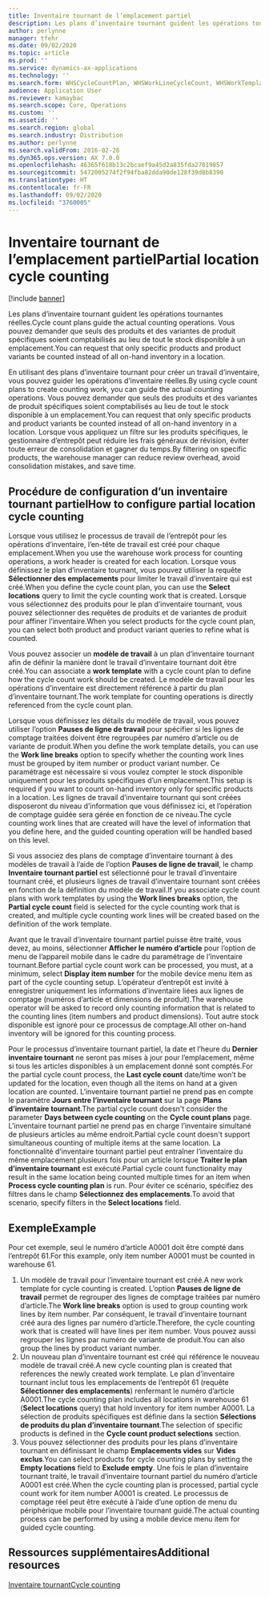 ```yaml
---
title: Inventaire tournant de l’emplacement partiel
description: Les plans d’inventaire tournant guident les opérations tournantes réelles. Vous pouvez demander que seuls des produits et des variantes de produit spécifiques soient comptabilisés au lieu de tout le stock disponible à un emplacement.
author: perlynne
manager: tfehr
ms.date: 09/02/2020
ms.topic: article
ms.prod: ''
ms.service: dynamics-ax-applications
ms.technology: ''
ms.search.form: WHSCycleCountPlan, WHSWorkLineCycleCount, WHSWorkTemplateLineGroup, WHSWorkTemplateTable
audience: Application User
ms.reviewer: kamaybac
ms.search.scope: Core, Operations
ms.custom: ''
ms.assetid: ''
ms.search.region: global
ms.search.industry: Distribution
ms.author: perlynne
ms.search.validFrom: 2016-02-28
ms.dyn365.ops.version: AX 7.0.0
ms.openlocfilehash: 46365f618b13c2bcaef9a45d2a835fda27019857
ms.sourcegitcommit: 5472005274f2f94fba82dda90de128f39d8b8390
ms.translationtype: HT
ms.contentlocale: fr-FR
ms.lasthandoff: 09/02/2020
ms.locfileid: "3760005"
---
```

# <a name="partial-location-cycle-counting"></a><span data-ttu-id="69001-104">Inventaire tournant de l’emplacement partiel</span><span class="sxs-lookup"><span data-stu-id="69001-104">Partial location cycle counting</span></span>

[!include [banner](../includes/banner.md)]

<span data-ttu-id="69001-105">Les plans d’inventaire tournant guident les opérations tournantes réelles.</span><span class="sxs-lookup"><span data-stu-id="69001-105">Cycle count plans guide the actual counting operations.</span></span> <span data-ttu-id="69001-106">Vous pouvez demander que seuls des produits et des variantes de produit spécifiques soient comptabilisés au lieu de tout le stock disponible à un emplacement.</span><span class="sxs-lookup"><span data-stu-id="69001-106">You can request that only specific products and product variants be counted instead of all on-hand inventory in a location.</span></span>

<span data-ttu-id="69001-107">En utilisant des plans d’inventaire tournant pour créer un travail d’inventaire, vous pouvez guider les opérations d’inventaire réelles.</span><span class="sxs-lookup"><span data-stu-id="69001-107">By using cycle count plans to create counting work, you can guide the actual counting operations.</span></span> <span data-ttu-id="69001-108">Vous pouvez demander que seuls des produits et des variantes de produit spécifiques soient comptabilisés au lieu de tout le stock disponible à un emplacement.</span><span class="sxs-lookup"><span data-stu-id="69001-108">You can request that only specific products and product variants be counted instead of all on-hand inventory in a location.</span></span> <span data-ttu-id="69001-109">Lorsque vous appliquez un filtre sur les produits spécifiques, le gestionnaire d’entrepôt peut réduire les frais généraux de révision, éviter toute erreur de consolidation et gagner du temps.</span><span class="sxs-lookup"><span data-stu-id="69001-109">By filtering on specific products, the warehouse manager can reduce review overhead, avoid consolidation mistakes, and save time.</span></span>

## <a name="how-to-configure-partial-location-cycle-counting"></a><span data-ttu-id="69001-110">Procédure de configuration d’un inventaire tournant partiel</span><span class="sxs-lookup"><span data-stu-id="69001-110">How to configure partial location cycle counting</span></span>
<span data-ttu-id="69001-111">Lorsque vous utilisez le processus de travail de l’entrepôt pour les opérations d’inventaire, l’en-tête de travail est créé pour chaque emplacement.</span><span class="sxs-lookup"><span data-stu-id="69001-111">When you use the warehouse work process for counting operations, a work header is created for each location.</span></span> <span data-ttu-id="69001-112">Lorsque vous définissez le plan d’inventaire tournant, vous pouvez utiliser la requête **Sélectionner des emplacements** pour limiter le travail d’inventaire qui est créé.</span><span class="sxs-lookup"><span data-stu-id="69001-112">When you define the cycle count plan, you can use the **Select locations** query to limit the cycle counting work that is created.</span></span> <span data-ttu-id="69001-113">Lorsque vous sélectionnez des produits pour le plan d’inventaire tournant, vous pouvez sélectionner des requêtes de produits et de variantes de produit pour affiner l’inventaire.</span><span class="sxs-lookup"><span data-stu-id="69001-113">When you select products for the cycle count plan, you can select both product and product variant queries to refine what is counted.</span></span> 

<span data-ttu-id="69001-114">Vous pouvez associer un **modèle de travail** à un plan d’inventaire tournant afin de définir la manière dont le travail d’inventaire tournant doit être créé.</span><span class="sxs-lookup"><span data-stu-id="69001-114">You can associate a **work template** with a cycle count plan to define how the cycle count work should be created.</span></span> <span data-ttu-id="69001-115">Le modèle de travail pour les opérations d’inventaire est directement référencé à partir du plan d’inventaire tournant.</span><span class="sxs-lookup"><span data-stu-id="69001-115">The work template for counting operations is directly referenced from the cycle count plan.</span></span> 

<span data-ttu-id="69001-116">Lorsque vous définissez les détails du modèle de travail, vous pouvez utiliser l’option **Pauses de ligne de travail** pour spécifier si les lignes de comptage traitées doivent être regroupées par numéro d’article ou de variante de produit.</span><span class="sxs-lookup"><span data-stu-id="69001-116">When you define the work template details, you can use the **Work line breaks** option to specify whether the counting work lines must be grouped by item number or product variant number.</span></span> <span data-ttu-id="69001-117">Ce paramétrage est nécessaire si vous voulez compter le stock disponible uniquement pour les produits spécifiques d’un emplacement.</span><span class="sxs-lookup"><span data-stu-id="69001-117">This setup is required if you want to count on-hand inventory only for specific products in a location.</span></span> <span data-ttu-id="69001-118">Les lignes de travail d’inventaire tournant qui sont créées disposeront du niveau d’information que vous définissez ici, et l’opération de comptage guidée sera gérée en fonction de ce niveau.</span><span class="sxs-lookup"><span data-stu-id="69001-118">The cycle counting work lines that are created will have the level of information that you define here, and the guided counting operation will be handled based on this level.</span></span> 

<span data-ttu-id="69001-119">Si vous associez des plans de comptage d’inventaire tournant à des modèles de travail à l’aide de l’option **Pauses de ligne de travail**, le champ **Inventaire tournant partiel** est sélectionné pour le travail d’inventaire tournant créé, et plusieurs lignes de travail d’inventaire tournant sont créées en fonction de la définition du modèle de travail.</span><span class="sxs-lookup"><span data-stu-id="69001-119">If you associate cycle count plans with work templates by using the **Work lines breaks** option, the **Partial cycle count** field is selected for the cycle counting work that is created, and multiple cycle counting work lines will be created based on the definition of the work template.</span></span> 

<span data-ttu-id="69001-120">Avant que le travail d’inventaire tournant partiel puisse être traité, vous devez, au moins, sélectionner **Afficher le numéro d’article** pour l’option de menu de l’appareil mobile dans le cadre du paramétrage de l’inventaire tournant.</span><span class="sxs-lookup"><span data-stu-id="69001-120">Before partial cycle count work can be processed, you must, at a minimum, select **Display item number** for the mobile device menu item as part of the cycle counting setup.</span></span> <span data-ttu-id="69001-121">L’opérateur d’entrepôt est invité à enregistrer uniquement les informations d’inventaire liées aux lignes de comptage (numéros d’article et dimensions de produit).</span><span class="sxs-lookup"><span data-stu-id="69001-121">The warehouse operator will be asked to record only counting information that is related to the counting lines (item numbers and product dimensions).</span></span> <span data-ttu-id="69001-122">Tout autre stock disponible est ignoré pour ce processus de comptage.</span><span class="sxs-lookup"><span data-stu-id="69001-122">All other on-hand inventory will be ignored for this counting process.</span></span> 

<span data-ttu-id="69001-123">Pour le processus d’inventaire tournant partiel, la date et l’heure du **Dernier inventaire tournant** ne seront pas mises à jour pour l’emplacement, même si tous les articles disponibles à un emplacement donné sont comptés.</span><span class="sxs-lookup"><span data-stu-id="69001-123">For the partial cycle count process, the **Last cycle count** date/time won’t be updated for the location, even though all the items on hand at a given location are counted.</span></span> <span data-ttu-id="69001-124">L’inventaire tournant partiel ne prend pas en compte le paramètre **Jours entre l’inventaire tournant** sur la page **Plans d’inventaire tournant**.</span><span class="sxs-lookup"><span data-stu-id="69001-124">The partial cycle count doesn't consider the parameter **Days between cycle counting** on  the **Cycle count plans** page.</span></span> <span data-ttu-id="69001-125">L’inventaire tournant partiel ne prend pas en charge l’inventaire simultané de plusieurs articles au même endroit.</span><span class="sxs-lookup"><span data-stu-id="69001-125">Partial cycle count doesn't support simultaneous counting of multiple items at the same location.</span></span> <span data-ttu-id="69001-126">La fonctionnalité d’inventaire tournant partiel peut entraîner l’inventaire du même emplacement plusieurs fois pour un article lorsque **Traiter le plan d’inventaire tournant** est exécuté.</span><span class="sxs-lookup"><span data-stu-id="69001-126">Partial cycle count functionality may result in the same location being counted multiple times for an item when **Process cycle counting plan** is run.</span></span> <span data-ttu-id="69001-127">Pour éviter ce scénario, spécifiez des filtres dans le champ **Sélectionnez des emplacements**.</span><span class="sxs-lookup"><span data-stu-id="69001-127">To avoid that scenario, specify filters in the **Select locations** field.</span></span>

## <a name="example"></a><span data-ttu-id="69001-128">Exemple</span><span class="sxs-lookup"><span data-stu-id="69001-128">Example</span></span>
<span data-ttu-id="69001-129">Pour cet exemple, seul le numéro d’article A0001 doit être compté dans l’entrepôt 61.</span><span class="sxs-lookup"><span data-stu-id="69001-129">For this example, only item number A0001 must be counted in warehouse 61.</span></span>

1.  <span data-ttu-id="69001-130">Un modèle de travail pour l’inventaire tournant est créé.</span><span class="sxs-lookup"><span data-stu-id="69001-130">A new work template for cycle counting is created.</span></span> <span data-ttu-id="69001-131">L’option **Pauses de ligne de travail** permet de regrouper des lignes de comptage traitées par numéro d’article.</span><span class="sxs-lookup"><span data-stu-id="69001-131">The **Work line breaks** option is used to group counting work lines by item number.</span></span> <span data-ttu-id="69001-132">Par conséquent, le travail d’inventaire tournant créé aura des lignes par numéro d’article.</span><span class="sxs-lookup"><span data-stu-id="69001-132">Therefore, the cycle counting work that is created will have lines per item number.</span></span> <span data-ttu-id="69001-133">Vous pouvez aussi regrouper les lignes par numéro de variante de produit.</span><span class="sxs-lookup"><span data-stu-id="69001-133">You can also group the lines by product variant number.</span></span>
2.  <span data-ttu-id="69001-134">Un nouveau plan d’inventaire tournant est créé qui référence le nouveau modèle de travail créé.</span><span class="sxs-lookup"><span data-stu-id="69001-134">A new cycle counting plan is created that references the newly created work template.</span></span> <span data-ttu-id="69001-135">Le plan d’inventaire tournant inclut tous les emplacements de l’entrepôt 61 (requête **Sélectionner des emplacements**) renfermant le numéro d’article A0001.</span><span class="sxs-lookup"><span data-stu-id="69001-135">The cycle counting plan includes all locations in warehouse 61 (**Select locations** query) that hold inventory for item number A0001.</span></span> <span data-ttu-id="69001-136">La sélection de produits spécifiques est définie dans la section **Sélections de produits du plan d’inventaire tournant**.</span><span class="sxs-lookup"><span data-stu-id="69001-136">The selection of specific products is defined in the **Cycle count product selections** section.</span></span>
3.  <span data-ttu-id="69001-137">Vous pouvez sélectionner des produits pour les plans d’inventaire tournant en définissant le champ **Emplacements vides** sur **Vides exclus**.</span><span class="sxs-lookup"><span data-stu-id="69001-137">You can select products for cycle counting plans by setting the **Empty locations** field to **Exclude empty**.</span></span> <span data-ttu-id="69001-138">Une fois le plan d’inventaire tournant traité, le travail d’inventaire tournant partiel du numéro d’article A0001 est créé.</span><span class="sxs-lookup"><span data-stu-id="69001-138">When the cycle counting plan is processed, partial cycle count work for item number A0001 is created.</span></span> <span data-ttu-id="69001-139">Le processus de comptage réel peut être exécuté à l’aide d’une option de menu du périphérique mobile pour l’inventaire tournant guidé.</span><span class="sxs-lookup"><span data-stu-id="69001-139">The actual counting process can be performed by using a mobile device menu item for guided cycle counting.</span></span>



<a name="additional-resources"></a><span data-ttu-id="69001-140">Ressources supplémentaires</span><span class="sxs-lookup"><span data-stu-id="69001-140">Additional resources</span></span>
--------

[<span data-ttu-id="69001-141">Inventaire tournant</span><span class="sxs-lookup"><span data-stu-id="69001-141">Cycle counting</span></span>](cycle-counting.md)

